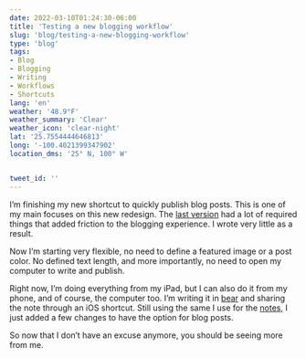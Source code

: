 ```yaml
---
date: 2022-03-10T01:24:30-06:00
title: 'Testing a new blogging workflow'
slug: 'blog/testing-a-new-blogging-workflow'
type: 'blog'
tags:
- Blog
- Blogging
- Writing
- Workflows
- Shortcuts
lang: 'en'
weather: '48.9°F'
weather_summary: 'Clear'
weather_icon: 'clear-night'
lat: '25.7554444646813'
long: '-100.4021399347902'
location_dms: '25° N, 100° W'


tweet_id: ''
---
```

I’m finishing my new shortcut to quickly publish blog posts. This is one of my main focuses on this new redesign. The [last version](https://v3.ramiroruiz.com) had a lot of required things that added friction to the blogging experience. I wrote very little as a result.

Now I’m starting very flexible, no need to define a featured image or a post color. No defined text length, and more importantly, no need to open my computer to write and publish.

Right now, I’m doing everything from my iPad, but I can also do it from my phone, and of course, the computer too. I’m writing it in [bear](https://bear.app) and sharing the note through an iOS shortcut. Still using the same I use for the [notes](https://ramiroruiz.com/all-notes), I just added a few changes to have the option for blog posts.

So now that I don’t have an excuse anymore, you should be seeing more from me.